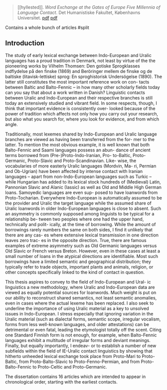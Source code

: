 > [[hyllested]]. *Word Exchange at the Gates of Europe Five Millennia of Language Contact*.  Det Humanistiske Fakultet, Københavns Universitet. [pdf](https://static-curis.ku.dk/portal/files/136022384/Ph.d.-2015-Adam-Hyllested.pdf) [pdf](a/a-hyllested2014.pdf)

Contains a whole bunch of articles #split 

## Introduction
The study of early lexical exchange between Indo-European and Uralic languages has a proud tradition in Denmark, not least by virtue of the the pioneering works by Vilhelm Thomsen: Den gotiske Sprogklasses indflydelse på den finske (1869) and Beröringer mellem de finske og de baltiske (litavisk-lettiske) sprog: En sproghistorisk Undersögelse (1890). The latter still constitutes the most important reference work on con- tacts between Baltic and Balto-Fennic – in how many other scholarly fields today can you say that about a work written in Danish? Linguistic contacts between Uralic and Indo-European and their respective branches is still today an extensively studied and vibrant field. In some respects, though, I think that important evidence is consistently over- looked because of the power of tradition which affects not only how you carry out your research, but also what you search for, where you look for evidence, and from which angle.

Traditionally, most lexemes shared by Indo-European and Uralic language branches are viewed as having been transferred from the for- mer to the latter. To mention the most obvious example, it is well known that both Balto-Fennic and Saami languages possess an abun- dance of ancient terms borrowed from (Pre-)Proto-Indo-Iranian, Pro- to-Baltic, Proto-Germanic, Proto-Slavic and Proto-Scandinavian. Like- wise, the vocabularies of more easterly Uralic languages (Mordvin, Ma- ri, Permian and Ob-Ugrian) have been affected by intense contact with Iranian languages – apart from non-Indo-European languages such as Turkic – while Hungarian has added to its lexical stock hundreds of (Medieval) Latin, Pannonian Slavic and Alanic (Iassic) as well as Old and Middle High German loans. Samoyedic languages are even sup- posed to have loanwords from Proto-Tocharian. Everywhere Indo-European is automatically assumed to be the provider and Uralic the target language while the assumed share of Uralic loanwords in older Indo-European languages is close to absent. Such an asymmetry is commonly supposed among linguists to be typical for a relationship be- tween two peoples where one had the upper hand, technically and polit- ically, at the time of borrowing. While the amount of borrowings rarely numbers the same on both sides, I find it unlikely that there are any cas- es where extensive lexical transmission in one direction leaves zero trac- es in the opposite direction. True, there are famous examples of extreme asymmetry such as Old Germanic languages versus Old Slavic or French versus Breton. However, even in these cases at least a small number of loans in the atypical directions are identifiable. Most such borrowings have a limited semantic and geographical distribution; they typically refer to trade objects, important plants and animals, religion, or other concepts specifically linked to the kind of contact in question.

This thesis aspires to convey to the field of Indo-European and Ural- ic linguistics a new methodology, where Uralic and Indo-European data are viewed as equally potential sources for loanwords. Much weight is put on our ability to reconstruct shared semantics, not least semantic anomalies, even in cases where the actual lexeme has been replaced. I also seek to underline the importance of using Uralic material as a key to unsolved issues in Indo-European. I stress especially that ignoring variation in the Uralic material (such as dialectal forms, semantic scope, irregular vocalism, forms from less well-known languages, and older attestations) can be detrimental or even fatal, leading the etymologist totally off the scent. Citing one Standard Finnish form is not enough, for example, when Balto-Fennic languages exhibit a multitude of irregular forms and deviant meanings. Finally, but equally importantly, I endeav- or to establish a number of new subfields within the field of IE-Uralic contact linguistics by showing that hitherto unheeded lexical exchange took place from Proto-Mari to Proto-Baltic, from Proto-Balto-Slavic to Proto-Fenno-Permian, and from Proto-Balto-Fennic to Proto-Celtic and Proto-Germanic.

The dissertation contains 16 articles which are intended to appear in chronological order, starting with the earliest contacts.